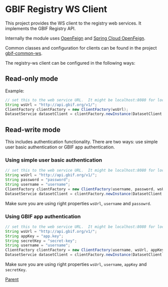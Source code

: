 # GBIF Registry WS Client

This project provides the WS client to the registry web services.
It implements the GBIF Registry API.

Internally the module uses [OpenFeign](https://github.com/OpenFeign/feign)
and [Spring Cloud OpenFeign](https://cloud.spring.io/spring-cloud-openfeign/reference/html/).

Common classes and configuration for clients can be found
in the project [gbif-common-ws](https://github.com/gbif/gbif-common-ws).

The registry-ws client can be configured in the following ways:

## Read-only mode

Example:

```java
// set this to the web service URL.  It might be localhost:8080 for local development
String wsUrl = "http://api.gbif.org/v1/";
ClientFactory clientFactory = new ClientFactory(wsUrl);
DatasetServcie datasetClient = clientFactory.newInstance(DatasetClient.class);
```

## Read-write mode

This includes authentication functionality.
There are two ways: use simple user basic authentication or GBIF app authentication.

### Using simple user basic authentication

```java
// set this to the web service URL.  It might be localhost:8080 for local development
String wsUrl = "http://api.gbif.org/v1/";
String password = "password";
String username = "username";
ClientFactory clientFactory = new ClientFactory(username, password, wsUrl);
DatasetServcie datasetClient = clientFactory.newInstance(DatasetClient.class);
```

Make sure you are using right properties `wsUrl`, `username` and `passowrd`.

### Using GBIF app authentication

```java
// set this to the web service URL.  It might be localhost:8080 for local development
String wsUrl = "http://api.gbif.org/v1/";
String appKey = "app.key";
String secretKey = "secret-key";
String username = "username";
ClientFactory clientFactory = new ClientFactory(username, wsUrl, appKey, secretKey);
DatasetServcie datasetClient = clientFactory.newInstance(DatasetClient.class);
```

Make sure you are using right properties `wsUrl`, `username`, `appKey` and `secretKey`.


[Parent](../README.md)


